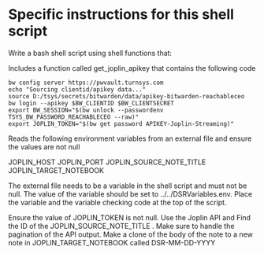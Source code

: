 # Specific instructions for this shell script

Write a bash shell script using shell functions that:

Includes a function called get_joplin_apikey that contains the following code

```
bw config server https://pwvault.turnsys.com
echo "Sourcing clientid/apikey data..."
source D:/tsys/secrets/bitwarden/data/apikey-bitwarden-reachableceo
bw login --apikey $BW_CLIENTID $BW_CLIENTSECRET
export BW_SESSION="$(bw unlock --passwordenv TSYS_BW_PASSWORD_REACHABLECEO --raw)"
export JOPLIN_TOKEN="$(bw get password APIKEY-Joplin-Streaming)"
```

Reads the following environment variables from an external file and ensure the values are not null

JOPLIN_HOST
JOPLIN_PORT
JOPLIN_SOURCE_NOTE_TITLE
JOPLIN_TARGET_NOTEBOOK

The external file needs to be a variable in the shell script and must not be null. The value of the variable should be set to ../../DSRVariables.env. Place the variable and the variable checking code at the top of the script.

Ensure the value of JOPLIN_TOKEN is not null.
Use the Joplin API and Find the ID of the JOPLIN_SOURCE_NOTE_TITLE . Make sure to handle the pagination of the API output.
Make a clone of the body of the note to a new note in JOPLIN_TARGET_NOTEBOOK called DSR-MM-DD-YYYY

